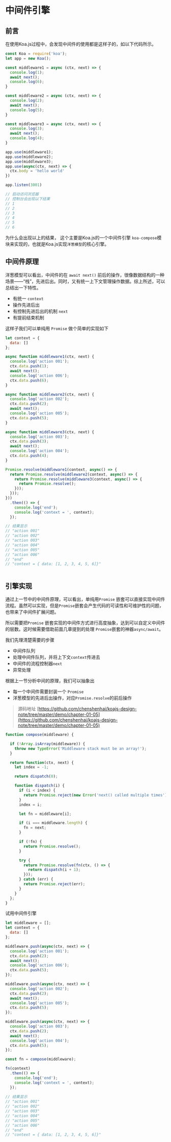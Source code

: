 # 中间件引擎

## 前言
在使用Koa.js过程中，会发现中间件的使用都是这样子的，如以下代码所示。

```js
const Koa = require('koa');
let app = new Koa();

const middleware1 = async (ctx, next) => { 
  console.log(1); 
  await next();  
  console.log(6);   
}

const middleware2 = async (ctx, next) => { 
  console.log(2); 
  await next();  
  console.log(5);   
}

const middleware3 = async (ctx, next) => { 
  console.log(3); 
  await next();  
  console.log(4);   
}

app.use(middleware1);
app.use(middleware2);
app.use(middleware3);
app.use(async(ctx, next) => {
  ctx.body = 'hello world'
})

app.listen(3001)

// 启动访问浏览器
// 控制台会出现以下结果
// 1
// 2
// 3
// 4
// 5
// 6
```
为什么会出现以上的结果，
这个主要是Koa.js的一个中间件引擎 `koa-compose`模块来实现的，也就是Koa.js实现`洋葱模型`的核心引擎。


## 中间件原理

洋葱模型可以看出，中间件的在 `await next()` 前后的操作，很像数据结构的一种场景——“栈”，先进后出。同时，又有统一上下文管理操作数据。综上所述，可以总结出一下特性。

- 有统一 `context`
- 操作先进后出
- 有控制先进后出的机制 `next` 
- 有提前结束机制

这样子我们可以单纯用 `Promise` 做个简单的实现如下

```js
let context = {
  data: []
};

async function middleware1(ctx, next) {
  console.log('action 001');
  ctx.data.push(1);
  await next();
  console.log('action 006');
  ctx.data.push(6);
}

async function middleware2(ctx, next) {
  console.log('action 002');
  ctx.data.push(2);
  await next();
  console.log('action 005');
  ctx.data.push(5);
}

async function middleware3(ctx, next) {
  console.log('action 003');
  ctx.data.push(3);
  await next();
  console.log('action 004');
  ctx.data.push(4);
}

Promise.resolve(middleware1(context, async() => {
  return Promise.resolve(middleware2(context, async() => {
    return Promise.resolve(middleware3(context, async() => {
      return Promise.resolve();
    }));
  }));
}))
  .then(() => {
    console.log('end');
    console.log('context = ', context);
  });

// 结果显示
// "action 001"
// "action 002"
// "action 003"
// "action 004"
// "action 005"
// "action 006"
// "end"
// "context = { data: [1, 2, 3, 4, 5, 6]}"
 
```

## 引擎实现

通过上一节中的中间件原理，可以看出，单纯用`Promise` 嵌套可以直接实现中间件流程。虽然可以实现，但是`Promise`嵌套会产生代码的可读性和可维护性的问题，也带来了中间件扩展问题。

所以需要把`Promise` 嵌套实现的中间件方式进行高度抽象，达到可以自定义中间件的层数。这时候需要借助前面几章提到的处理 `Promise`嵌套的神器`async/await`。

我们先理清楚需要的步骤
- 中间件队列
- 处理中间件队列，并将上下文`context`传进去
- 中间件的流程控制器`next`
- 异常处理

根据上一节分析中间的原理，我们可以抽象出
- 每一个中间件需要封装一个 `Promise`
- 洋葱模型的先进后出操作，对应`Promise.resolve`的前后操作

> 源码地址 
 [https://github.com/chenshenhai/koajs-design-note/tree/master/demo/chapter-01-05](https://github.com/chenshenhai/koajs-design-note/tree/master/demo/chapter-01-05)


```js
function compose(middleware) {

  if (!Array.isArray(middleware)) {
    throw new TypeError('Middleware stack must be an array!');
  }

  return function(ctx, next) {
    let index = -1;

    return dispatch(0);

    function dispatch(i) {
      if (i < index) {
        return Promise.reject(new Error('next() called multiple times'));
      }
      index = i;

      let fn = middleware[i];

      if (i === middleware.length) {
        fn = next;
      }

      if (!fn) {
        return Promise.resolve();
      }

      try {
        return Promise.resolve(fn(ctx, () => {
          return dispatch(i + 1);
        }));
      } catch (err) {
        return Promise.reject(err);
      }
    }
  };
}
```

试用中间件引擎

```js
let middleware = [];
let context = {
  data: []
};

middleware.push(async(ctx, next) => {
  console.log('action 001');
  ctx.data.push(2);
  await next();
  console.log('action 006');
  ctx.data.push(5);
});

middleware.push(async(ctx, next) => {
  console.log('action 002');
  ctx.data.push(2);
  await next();
  console.log('action 005');
  ctx.data.push(5);
});

middleware.push(async(ctx, next) => {
  console.log('action 003');
  ctx.data.push(2);
  await next();
  console.log('action 004');
  ctx.data.push(5);
});

const fn = compose(middleware);

fn(context)
  .then(() => {
    console.log('end');
    console.log('context = ', context);
  });
  
// 结果显示
// "action 001"
// "action 002"
// "action 003"
// "action 004"
// "action 005"
// "action 006"
// "end"
// "context = { data: [1, 2, 3, 4, 5, 6]}"

```
 